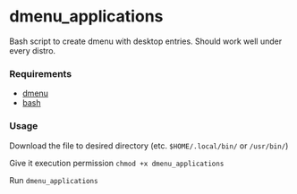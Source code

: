 # dmenu_applications
Bash script to create dmenu with desktop entries. Should work well under every distro.

### Requirements
* [dmenu](https://tools.suckless.org/dmenu/])
* [bash](https://en.wikipedia.org/wiki/Bash_(Unix_shell))
### Usage
Download the file to desired directory (etc. `$HOME/.local/bin/` or `/usr/bin/`)

Give it execution permission `chmod +x dmenu_applications`

Run `dmenu_applications`

